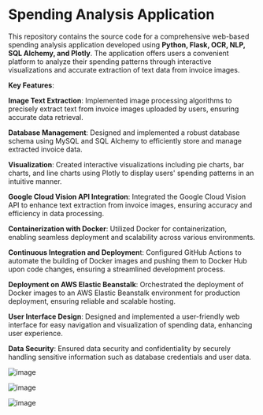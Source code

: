 # Spending Analysis Application

This repository contains the source code for a comprehensive web-based spending analysis application developed using **Python, Flask, OCR, NLP, SQL Alchemy, and Plotly**. The application offers users a convenient platform to analyze their spending patterns through interactive visualizations and accurate extraction of text data from invoice images.

**Key Features**:

**Image Text Extraction**: Implemented image processing algorithms to precisely extract text from invoice images uploaded by users, ensuring accurate data retrieval.

**Database Management**: Designed and implemented a robust database schema using MySQL and SQL Alchemy to efficiently store and manage extracted invoice data.

**Visualization**: Created interactive visualizations including pie charts, bar charts, and line charts using Plotly to display users' spending patterns in an intuitive manner.

**Google Cloud Vision API Integration**: Integrated the Google Cloud Vision API to enhance text extraction from invoice images, ensuring accuracy and efficiency in data processing.

**Containerization with Docker**: Utilized Docker for containerization, enabling seamless deployment and scalability across various environments.

**Continuous Integration and Deploymen**t: Configured GitHub Actions to automate the building of Docker images and pushing them to Docker Hub upon code changes, ensuring a streamlined development process.

**Deployment on AWS Elastic Beanstalk**: Orchestrated the deployment of Docker images to an AWS Elastic Beanstalk environment for production deployment, ensuring reliable and scalable hosting.

**User Interface Design**: Designed and implemented a user-friendly web interface for easy navigation and visualization of spending data, enhancing user experience.

**Data Security**: Ensured data security and confidentiality by securely handling sensitive information such as database credentials and user data.

![image](https://github.com/pavangrandhi25/spending_analysis/assets/144769655/1164f923-9a4b-44ec-be5f-db4e60c59f03)

![image](https://github.com/pavangrandhi25/spending_analysis/assets/144769655/0a837c24-154f-41c8-bc27-f3bd6492da35)

![image](https://github.com/pavangrandhi25/spending_analysis/assets/144769655/12c3e626-c32d-44a4-8c23-969bdd91a114)
